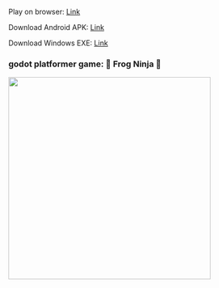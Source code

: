 Play on browser: [Link](https://pushon.itch.io/frog-ninja)

Download Android APK: [Link](https://github.com/push-on/Godot_platformer_game_frogeye/releases/download/levels/the_frog_ninja_godot.apk)

Download Windows EXE: [Link](https://github.com/push-on/Godot_platformer_game_frogeye/releases/download/levels/the_frog_ninja_godot.exe)

### godot platformer game: 🐸 Frog Ninja 🥷

<img src="https://github.com/push-on/Godot_platformer_game_frogeye/assets/50992812/5042d647-1214-435d-a601-a2f9e1205365)https://github.com/push-on/Godot_platformer_game_frogeye/assets/50992812/5042d647-1214-435d-a601-a2f9e1205365" width="400"/>
